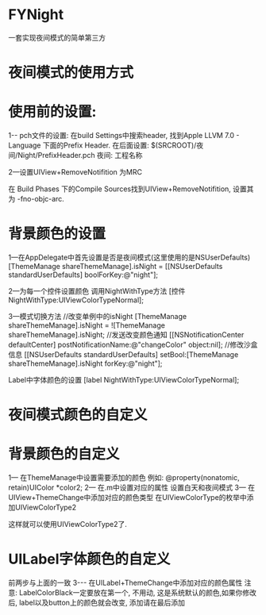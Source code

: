# FYNight
一套实现夜间模式的简单第三方


# 夜间模式的使用方式
# 使用前的设置:
1-- pch文件的设置:
在build Settings中搜索header, 找到Apple LLVM 7.0 - Language 下面的Prefix Header.
在后面设置:
$(SRCROOT)/夜间/Night/PrefixHeader.pch
夜间: 工程名称

2—设置UIView+RemoveNotifition 为MRC

在 Build Phases 下的Compile Sources找到UIView+RemoveNotifition, 设置其为 -fno-objc-arc.



# 背景颜色的设置
1—在AppDelegate中首先设置是否是夜间模式(这里使用的是NSUserDefaults)
[ThemeManage shareThemeManage].isNight = [[NSUserDefaults standardUserDefaults] boolForKey:@"night"];

2—为每一个控件设置颜色
调用NightWithType方法
[控件 NightWithType:UIViewColorTypeNormal];

3—模式切换方法
//改变单例中的isNight
[ThemeManage shareThemeManage].isNight = ![ThemeManage shareThemeManage].isNight;
//发送改变颜色通知
[[NSNotificationCenter defaultCenter] postNotificationName:@"changeColor" object:nil]; 
//修改沙盒信息
[[NSUserDefaults standardUserDefaults] setBool:[ThemeManage shareThemeManage].isNight forKey:@"night"];

Label中字体颜色的设置
[label NightWithType:UIViewColorTypeNormal];


# 夜间模式颜色的自定义

# 背景颜色的自定义
1—	在ThemeManage中设置需要添加的颜色
例如:
@property(nonatomic, retain)UIColor *color2;
2—	在.m中设置对应的属性
设置白天和夜间模式
3—	在UIView+ThemeChange中添加对应的颜色类型
在UIViewColorType的枚举中添加UIViewColorType2

这样就可以使用UIViewColorType2了.


# UILabel字体颜色的自定义
前两步与上面的一致
3--- 在UILabel+ThemeChange中添加对应的颜色属性
注意: LabelColorBlack一定要放在第一个, 不用动, 这是系统默认的颜色,如果你修改后, label以及button上的颜色就会改变, 添加请在最后添加


